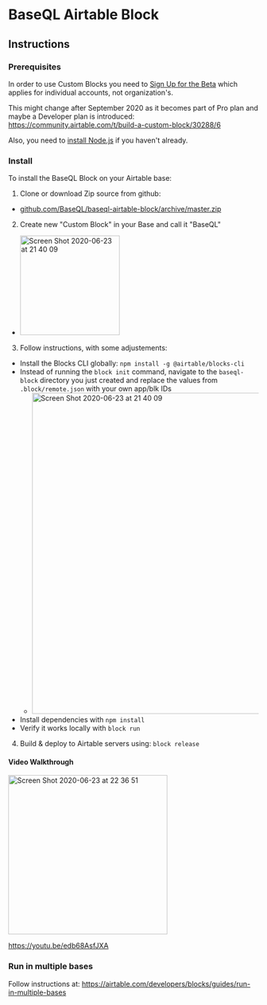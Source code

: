 # BaseQL Airtable Block

## Instructions

### Prerequisites

In order to use Custom Blocks you need to [Sign Up for the Beta](https://airtable.com/shrEvq5IlQqYxWkaS) which applies for individual accounts, not organization's.

This might change after September 2020 as it becomes part of Pro plan and maybe a Developer plan is introduced: https://community.airtable.com/t/build-a-custom-block/30288/6

Also, you need to [install Node.js](https://nodejs.org/en/download/) if you haven't already.

### Install

To install the BaseQL Block on your Airtable base:

1. Clone or download Zip source from github:
  - [github.com/BaseQL/baseql-airtable-block/archive/master.zip](https://github.com/BaseQL/baseql-airtable-block/archive/master.zip)
2. Create new "Custom Block" in your Base and call it "BaseQL"
  - <img width="200" alt="Screen Shot 2020-06-23 at 21 40 09" src="https://user-images.githubusercontent.com/119117/83694156-13559800-a5bd-11ea-8891-735d67417c58.png">
3. Follow instructions, with some adjustements:
  - Install the Blocks CLI globally: `npm install -g @airtable/blocks-cli`
  - Instead of running the `block init` command, navigate to the `baseql-block` directory you just created and replace the values from `.block/remote.json` with your own app/blk IDs
    - <img width="645" alt="Screen Shot 2020-06-23 at 21 40 09" src="https://user-images.githubusercontent.com/119117/85492164-5f7f7100-b59a-11ea-8b66-22a10e4dd096.png">
  - Install dependencies with `npm install`
  - Verify it works locally with `block run`
4. Build & deploy to Airtable servers using: `block release`

#### Video Walkthrough

[<img width="320" alt="Screen Shot 2020-06-23 at 22 36 51" src="https://user-images.githubusercontent.com/119117/85496582-2a771c80-b5a2-11ea-8362-68931ab2369a.png">](https://youtu.be/edb68AsfJXA)

https://youtu.be/edb68AsfJXA

### Run in multiple bases

Follow instructions at: https://airtable.com/developers/blocks/guides/run-in-multiple-bases
